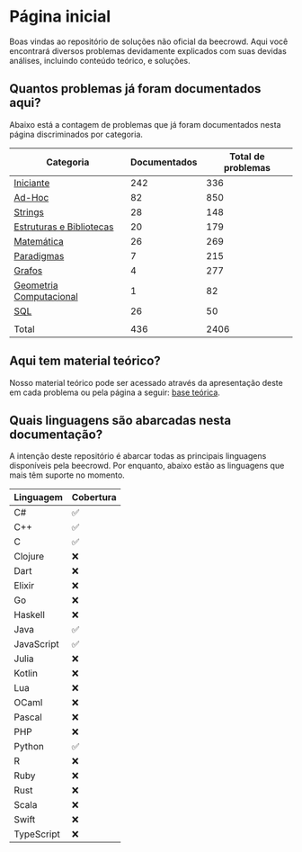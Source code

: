 # Página inicial

Boas vindas ao repositório de soluções não oficial da beecrowd. Aqui você encontrará diversos problemas devidamente explicados com suas devidas análises, incluindo conteúdo teórico, e soluções.

## Quantos problemas já foram documentados aqui?

Abaixo está a contagem de problemas que já foram documentados nesta página discriminados por categoria.

| Categoria | Documentados | Total de problemas |
| -- | -- | -- |
| [Iniciante](./problemas/iniciante/README.md) | 242 | 336 |
| [Ad-Hoc](./problemas/ad-hoc/README.md) | 82 | 850 |
| [Strings](./problemas/strings/README.md) | 28 | 148 |
| [Estruturas e Bibliotecas](./problemas/estruturas-e-bibliotecas/README.md) | 20 | 179 |
| [Matemática](./problemas/matematica/README.md) | 26 | 269 |
| [Paradigmas](./problemas/paradigmas/README.md) | 7 | 215 |
| [Grafos](./problemas/grafos/README.md) | 4 | 277 |
| [Geometria Computacional](./problemas/geometria-computacional/README.md) | 1 | 82 |
| [SQL](./problemas/sql/README.md) | 26 | 50 |
| | | |
| Total | 436 | 2406 |

## Aqui tem material teórico?

Nosso material teórico pode ser acessado através da apresentação deste em cada problema ou pela página a seguir: [base teórica](./base-teorica/README.md).

## Quais linguagens são abarcadas nesta documentação?

A intenção deste repositório é abarcar todas as principais linguagens disponíveis pela beecrowd. Por enquanto, abaixo estão as linguagens que mais têm suporte no momento.

| Linguagem  | Cobertura |
| -- | -- |
| C# | ✅ |
| C++ | ✅ |
| C | ✅ |
| Clojure | ❌ |
| Dart | ❌ |
| Elixir | ❌ |
| Go | ❌ |
| Haskell | ❌ |
| Java | ✅ |
| JavaScript | ✅ |
| Julia | ❌ |
| Kotlin | ❌ |
| Lua | ❌ |
| OCaml | ❌ |
| Pascal | ❌ |
| PHP | ❌ |
| Python | ✅ |
| R | ❌ |
| Ruby | ❌ |
| Rust | ❌ |
| Scala | ❌ |
| Swift | ❌ |
| TypeScript | ❌ |
